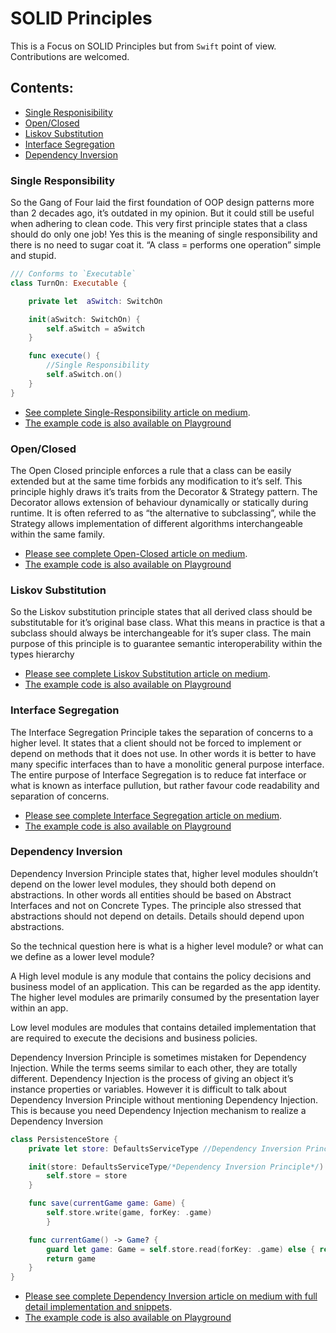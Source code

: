 # SOLID Principles

This is a Focus on SOLID Principles but from `Swift` point of view. Contributions are welcomed. 

## Contents:
- [Single Responisibility](###Single-Responsibility)
- [Open/Closed](###Open-Closed)
- [Liskov Substitution](###Liskov-Substitution)
- [Interface Segregation](###Interface-Segregation)
- [Dependency Inversion](###Dependency-Inversion)

### Single Responsibility

So the Gang of Four laid the first foundation of OOP design patterns more than 2 decades ago, it’s outdated in my opinion. But it could still be useful when adhering to clean code. This very first principle states that a class should do only one job! Yes this is the meaning of single responsibility and there is no need to sugar coat it. “A class = performs one operation” simple and stupid. 

```swift
/// Conforms to `Executable`
class TurnOn: Executable {

    private let  aSwitch: SwitchOn

    init(aSwitch: SwitchOn) {
        self.aSwitch = aSwitch
    }

    func execute() {
        //Single Responsibility
        self.aSwitch.on()
    }
}
```
- [See complete Single-Responsibility article on medium](https://medium.com/@bobgodwinx/solid-principles-part-1-f3d11b3159f0). <br />
- [The example code is also available on Playground](https://github.com/bobgodwinx/SolidPrinciples/blob/master/SingleResponsibility.playground/Contents.swift)

### Open/Closed

The Open Closed principle enforces a rule that a class can be easily extended but at the same time forbids any modification to it’s self. This principle highly draws it’s traits from the Decorator & Strategy pattern. The Decorator allows extension of behaviour dynamically or statically during runtime. It is often referred to as “the alternative to subclassing”, while the Strategy allows implementation of different algorithms interchangeable within the same family.

- [Please see complete Open-Closed article on medium](https://medium.com/@bobgodwinx/solid-principles-part-2-a22d4c8ed906). <br />
- [The example code is also available on Playground](https://github.com/bobgodwinx/SolidPrinciples/blob/master/OpenClosed.playground/Contents.swift)

### Liskov Substitution 

So the Liskov substitution principle states that all derived class should be substitutable for it’s original base class. What this means in practice is that a subclass should always be interchangeable for it’s super class. The main purpose of this principle is to guarantee semantic interoperability within the types hierarchy

- [Please see complete Liskov Substitution article on medium](https://medium.com/@bobgodwinx/solid-principles-part-3-43aad943b056). <br />
- [The example code is also available on Playground](https://github.com/bobgodwinx/SolidPrinciples/blob/master/LiskovSubstitution.playground/Contents.swift)

### Interface Segregation 

The Interface Segregation Principle takes the separation of concerns to a higher level. It states that a client should not be forced to implement or depend on methods that it does not use. In other words it is better to have many specific interfaces than to have a monolitic general purpose interface. The entire purpose of Interface Segregation is to reduce fat interface or what is known as interface pullution, but rather favour code readability and separation of concerns.

- [Please see complete  Interface Segregation  article on medium](https://medium.com/@bobgodwinx/solid-principles-part-4-xxxxxxxxxx). <br />
- [The example code is also available on Playground](https://github.com/bobgodwinx/SolidPrinciples/blob/master/LiskovSubstitution.playground/Contents.swift)

### Dependency Inversion 

Dependency Inversion Principle states that, higher level modules shouldn’t depend on the lower level modules, they should both depend on abstractions. In other words all entities should be based on Abstract Interfaces and not on Concrete Types. The principle also stressed that abstractions should not depend on details. Details should depend upon abstractions. 

So the technical question here is what is a higher level module? or what can we define as a lower level module?

A High level module is any module that contains the policy decisions and business model of an application. This can be regarded as the app identity. The higher level modules are primarily consumed by the presentation layer within an app. 

Low level modules are modules that contains detailed implementation that are required to execute the decisions and business policies.

Dependency Inversion Principle is sometimes mistaken for Dependency Injection. While the terms seems similar to each other, they are totally different. Dependency Injection is the process of giving an object it’s instance properties or variables. However it is difficult to talk about Dependency Inversion Principle without mentioning Dependency Injection. This is because you need Dependency Injection mechanism to realize a  Dependency Inversion
```swift
class PersistenceStore {
    private let store: DefaultsServiceType //Dependency Inversion Principle

    init(store: DefaultsServiceType/*Dependency Inversion Principle*/) {
        self.store = store
    }

    func save(currentGame game: Game) {
        self.store.write(game, forKey: .game)
        }

    func currentGame() -> Game? {
        guard let game: Game = self.store.read(forKey: .game) else { return nil }
        return game
    }
}
```

- [Please see complete  Dependency Inversion  article on medium with full detail implementation and snippets](https://medium.com/@bobgodwinx/solid-principles-part-5-xxxxxxxxxx). <br />
- [The example code is also available on Playground](https://github.com/bobgodwinx/SolidPrinciples/blob/master/DependencyInversion.playground/Contents.swift)



